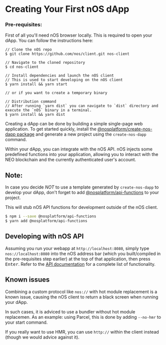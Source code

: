 # Creating Your First nOS dApp

### Pre-requisites:

First of all you'll need nOS browser locally. This is required to open your dApp.
You can follow the instructions here:

```
// Clone the nOS repo
$ git clone https://github.com/nos/client.git nos-client

// Navigate to the cloned repository
$ cd nos-client

// Install dependencies and launch the nOS client
// This is used to start developing on the nOS client
$ yarn install && yarn start

// or if you want to create a temporary binary

// Distribution command
// After running `yarn dist` you can navigate to `dist` directory and execute the `nOS` binary in a terminal.
$ yarn install && yarn dist
```

Creating a dApp can be done by building a simple single-page web application.  To get started
quickly, install the [@nosplatform/create-nos-dapp package](https://www.npmjs.com/package/@nosplatform/create-nos-dapp) and generate a new project using the `create-nos-dapp` command.

Within your dApp, you can integrate with the nOS API. nOS injects some predefined functions into
your application, allowing you to interact with the NEO blockchain and the currently authenticated
user's account.

## Note:
In case you decide *NOT* to use a template generated by `create-nos-dapp` to develop your dApp, don't forget to add [@nosplatform/api-functions](https://www.npmjs.com/package/@nosplatform/api-functions) to your project.

This will stub nOS API functions for development outside of the nOS client.

```sh
$ npm i --save @nosplatform/api-functions
$ yarn add @nosplatform/api-functions
```



## Developing with nOS API

Assuming you run your webapp at `http://localhost:8080`, simply type `nos://localhost:8080` into the nOS
address bar (which you built/compiled in the pre-requisites step earlier) at the top of that application, then press <kbd>Enter</kbd>.  Refer to the
[API documentation](./api.md) for a complete list of functionality.

## Known issues
Combining a custom protocol like `nos://` with hot module replacement is a known issue, causing the nOS client to return a black screen when running your dApp.

In such cases, it is adviced to use a bundler without hot module replacemen. As an example: using Parcel, this is done by adding `--no-hmr` to your start command.

If you really want to use HMR, you can use `http://` within the client instead (though we would advice against it).
